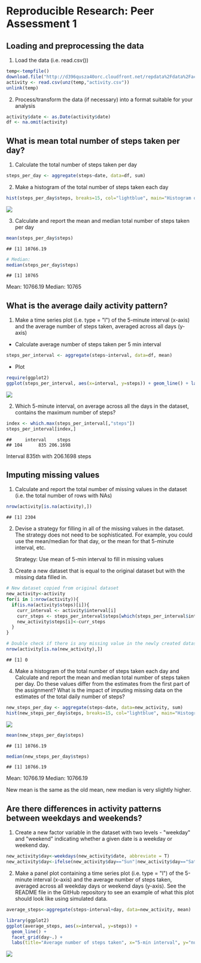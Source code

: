 # Reproducible Research: Peer Assessment 1


## Loading and preprocessing the data
1. Load the data (i.e. read.csv())


```r
temp<-tempfile()
download.file("http://d396qusza40orc.cloudfront.net/repdata%2Fdata%2Factivity.zip", temp)
activity <- read.csv(unz(temp,"activity.csv"))
unlink(temp)
```

2. Process/transform the data (if necessary) into a format suitable for your analysis


```r
activity$date <- as.Date(activity$date)
df <- na.omit(activity)
```

## What is mean total number of steps taken per day?
1. Calculate the total number of steps taken per day


```r
steps_per_day <- aggregate(steps~date, data=df, sum)
```

2. Make a histogram of the total number of steps taken each day


```r
hist(steps_per_day$steps, breaks=15, col="lightblue", main="Histogram of the total number of steps taken each day", xlab="Number of steps")
```

![](PA1_template_files/figure-html/unnamed-chunk-4-1.png) 

3. Calculate and report the mean and median total number of steps taken per day


```r
mean(steps_per_day$steps)
```

```
## [1] 10766.19
```

```r
# Median:
median(steps_per_day$steps)
```

```
## [1] 10765
```

Mean: 10766.19
Median: 10765
 
## What is the average daily activity pattern?
1. Make a time series plot (i.e. type = "l") of the 5-minute interval (x-axis) and the average number of steps taken, averaged across all days (y-axis)
- Calculate average number of steps taken per 5 min interval

```r
steps_per_interval <- aggregate(steps~interval, data=df, mean)
```
- Plot

```r
require(ggplot2)
ggplot(steps_per_interval, aes(x=interval, y=steps)) + geom_line() + labs(title="Average daily activity pattern")
```

![](PA1_template_files/figure-html/unnamed-chunk-7-1.png) 

2. Which 5-minute interval, on average across all the days in the dataset, contains the maximum number of steps?

```r
index <- which.max(steps_per_interval[,"steps"])
steps_per_interval[index,]
```

```
##     interval    steps
## 104      835 206.1698
```

Interval 835th with 206.1698 steps

## Imputing missing values

1. Calculate and report the total number of missing values in the dataset (i.e. the total number of rows with NAs)


```r
nrow(activity[is.na(activity),])
```

```
## [1] 2304
```

2. Devise a strategy for filling in all of the missing values in the dataset. The strategy does not need to be sophisticated. For example, you could use the mean/median for that day, or the mean for that 5-minute interval, etc.

      Strategy: Use mean of 5-min interval to fill in missing values


3. Create a new dataset that is equal to the original dataset but with the missing data filled in.


```r
# New dataset copied from original dataset
new_activity<-activity
for(i in 1:nrow(activity)){
  if(is.na(activity$steps)[i]){
    curr_interval <- activity$interval[i]
    curr_steps <- steps_per_interval$steps[which(steps_per_interval$interval==curr_interval)]
    new_activity$steps[i]<-curr_steps
  }
}

# Double check if there is any missing value in the newly created dataset
nrow(activity[is.na(new_activity),])
```

```
## [1] 0
```

4. Make a histogram of the total number of steps taken each day and Calculate and report the mean and median total number of steps taken per day. Do these values differ from the estimates from the first part of the assignment? What is the impact of imputing missing data on the estimates of the total daily number of steps?


```r
new_steps_per_day <- aggregate(steps~date, data=new_activity, sum)
hist(new_steps_per_day$steps, breaks=15, col="lightblue", main="Histogram of the total number of steps taken each day", xlab="Number of steps")
```

![](PA1_template_files/figure-html/unnamed-chunk-11-1.png) 


```r
mean(new_steps_per_day$steps)
```

```
## [1] 10766.19
```

```r
median(new_steps_per_day$steps)
```

```
## [1] 10766.19
```
Mean: 10766.19
Median: 10766.19

New mean is the same as the old mean, new median is very slightly higher.

## Are there differences in activity patterns between weekdays and weekends?
1. Create a new factor variable in the dataset with two levels - "weekday" and "weekend" indicating whether a given date is a weekday or weekend day.


```r
new_activity$day<-weekdays(new_activity$date, abbreviate = T)
new_activity$day<-ifelse(new_activity$day=="Sun"|new_activity$day=="Sat", "weekend", "weekday")
```
2. Make a panel plot containing a time series plot (i.e. type = "l") of the 5-minute interval (x-axis) and the average number of steps taken, averaged across all weekday days or weekend days (y-axis). See the README file in the GitHub repository to see an example of what this plot should look like using simulated data.


```r
average_steps<-aggregate(steps~interval+day, data=new_activity, mean)

library(ggplot2)
ggplot(average_steps, aes(x=interval, y=steps)) + 
  geom_line() + 
  facet_grid(day~.) +
  labs(title="Average number of steps taken", x="5-min interval", y="number of steps")
```

![](PA1_template_files/figure-html/unnamed-chunk-14-1.png) 
